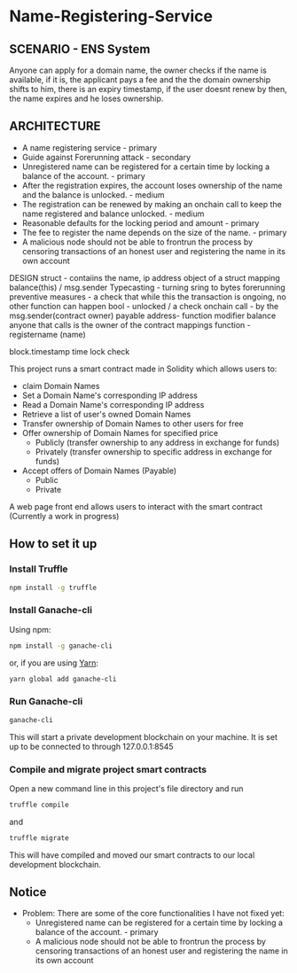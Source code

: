 # Name-Registering-Service

## SCENARIO - ENS System
Anyone can  apply for a domain name, the owner checks if the name is available, if it is, the applicant pays a fee and the the domain ownership shifts to him, there is an expiry timestamp, if the user doesnt renew by then, the name expires and he loses ownership.

## ARCHITECTURE
- A name registering service - primary
- Guide against Forerunning attack - secondary
- Unregistered name can be registered for a certain time by locking a balance of the account. - primary
- After the registration expires, the account loses ownership of the name and the balance is unlocked. - medium
- The registration can be renewed by making an onchain call to keep the name registered and balance unlocked. - medium
- Reasonable defaults for the locking period and amount - primary
- The fee to register the name depends on the size of the name. - primary
- A malicious node should not be able to frontrun the process by censoring transactions of an honest user and registering the name in its own account




DESIGN
struct - contaiins the name, ip address
object of a struct
mapping
balance(this) / msg.sender
Typecasting - turning sring to bytes
forerunning preventive measures - a check that while this the transaction is ongoing, no other function can happen
bool - unlocked / a check
onchain call - by the msg.sender(contract owner)
payable address- function
modifier
balance
anyone that calls is the owner of the contract 
mappings
function - registername (name)

block.timestamp
time lock
check


This project runs a smart contract made in Solidity which allows users to:
- claim Domain Names
- Set a Domain Name's corresponding IP address
- Read a Domain Name's corresponding IP address
- Retrieve a list of user's owned Domain Names
- Transfer ownership of Domain Names to other users for free
- Offer ownership of Domain Names for specified price
  - Publicly (transfer ownership to any address in exchange for funds)
  - Privately (transfer ownership to specific address in exchange for funds)
- Accept offers of Domain Names (Payable)
  - Public
  - Private

A web page front end allows users to interact with the smart contract (Currently a work in progress)

## How to set it up

### Install Truffle

```Bash
npm install -g truffle
```

### Install Ganache-cli

Using npm:

```Bash
npm install -g ganache-cli
```

or, if you are using [Yarn](https://yarnpkg.com/):

```Bash
yarn global add ganache-cli
```
### Run Ganache-cli

```Bash
ganache-cli
```

This will start a private development blockchain on your machine. It is set up to be connected to through 127.0.0.1:8545

### Compile and migrate project smart contracts

Open a new command line in this project's file directory and run 

```Bash
truffle compile
```

and

```Bash
truffle migrate
```

This will have compiled and moved our smart contracts to our local development blockchain.


## Notice

- Problem: There are some of the core functionalities I have not fixed yet:
    - Unregistered name can be registered for a certain time by locking a balance of the account. - primary
    - A malicious node should not be able to frontrun the process by censoring transactions of an honest user and registering the name in its own account
